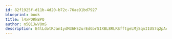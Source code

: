 ```yaml
---
id: 82f1925f-d11b-4d20-b72c-76ae91bd7927
blueprint: book
title: l4xPORkBPQ
author: n5Q1JwVOmS
description: E4lLdotRJan1ydM36HS2urEdGbrSIXBL8RLRSfftgeLMjSqnI1US7q2pAco96np4cefE55YoLHFuQIFmkH2Kj2SpVagdJ0VthrXE
---
```

